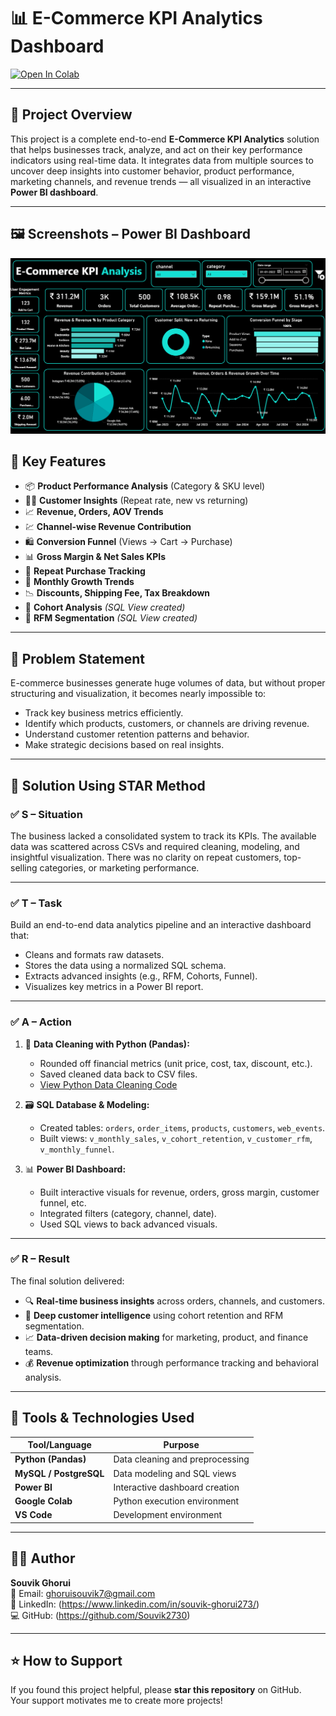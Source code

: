 # 📊 E-Commerce KPI Analytics Dashboard

[![Open In Colab](https://colab.research.google.com/assets/colab-badge.svg)](https://colab.research.google.com/github/Souvik2730/ecommerce-kpi-analytics-dashboard/E_commerce_KPI.ipynb)

---

## 📌 Project Overview

This project is a complete end-to-end **E-Commerce KPI Analytics** solution that helps businesses track, analyze, and act on their key performance indicators using real-time data. It integrates data from multiple sources to uncover deep insights into customer behavior, product performance, marketing channels, and revenue trends — all visualized in an interactive **Power BI dashboard**.

---

## 🖼️ Screenshots – Power BI Dashboard
 ![Dashboard Screenshot](https://github.com/Souvik2730/ecommerce-kpi-analytics-dashboard/blob/main/Screenshot%202025-08-28%20122344.png)

## 🚀 Key Features

- 📦 **Product Performance Analysis** (Category & SKU level)
- 🧑‍💼 **Customer Insights** (Repeat rate, new vs returning)
- 📈 **Revenue, Orders, AOV Trends**
- 💹 **Channel-wise Revenue Contribution**
- 🛍️ **Conversion Funnel** (Views → Cart → Purchase)
- 📊 **Gross Margin & Net Sales KPIs**
- 🔁 **Repeat Purchase Tracking**
- 📅 **Monthly Growth Trends**
- 📉 **Discounts, Shipping Fee, Tax Breakdown**
- 🧠 **Cohort Analysis** *(SQL View created)*
- 🎯 **RFM Segmentation** *(SQL View created)*

---

## 🧠 Problem Statement

E-commerce businesses generate huge volumes of data, but without proper structuring and visualization, it becomes nearly impossible to:
- Track key business metrics efficiently.
- Identify which products, customers, or channels are driving revenue.
- Understand customer retention patterns and behavior.
- Make strategic decisions based on real insights.

---

## 🌟 Solution Using STAR Method

### ✅ **S – Situation**
The business lacked a consolidated system to track its KPIs. The available data was scattered across CSVs and required cleaning, modeling, and insightful visualization. There was no clarity on repeat customers, top-selling categories, or marketing performance.

---

### ✅ **T – Task**
Build an end-to-end data analytics pipeline and an interactive dashboard that:
- Cleans and formats raw datasets.
- Stores the data using a normalized SQL schema.
- Extracts advanced insights (e.g., RFM, Cohorts, Funnel).
- Visualizes key metrics in a Power BI report.

---

### ✅ **A – Action**
1. 🧹 **Data Cleaning with Python (Pandas):**
   - Rounded off financial metrics (unit price, cost, tax, discount, etc.).
   - Saved cleaned data back to CSV files.
   - [View Python Data Cleaning Code](https://colab.research.google.com/github.com/Souvik2730/ecommerce-kpi-analytics-dashboard/blob/main/E_commerce_KPI.ipynb)

2. 🗃️ **SQL Database & Modeling:**
   - Created tables: `orders`, `order_items`, `products`, `customers`, `web_events`.
   - Built views: `v_monthly_sales`, `v_cohort_retention`, `v_customer_rfm`, `v_monthly_funnel`.

3. 📊 **Power BI Dashboard:**
   - Built interactive visuals for revenue, orders, gross margin, customer funnel, etc.
   - Integrated filters (category, channel, date).
   - Used SQL views to back advanced visuals.

---

### ✅ **R – Result**
The final solution delivered:

- 🔍 **Real-time business insights** across orders, channels, and customers.
- 🧠 **Deep customer intelligence** using cohort retention and RFM segmentation.
- 📈 **Data-driven decision making** for marketing, product, and finance teams.
- 💰 **Revenue optimization** through performance tracking and behavioral analysis.

---

## 🧰 Tools & Technologies Used

| Tool/Language | Purpose                          |
|---------------|----------------------------------|
| **Python (Pandas)** | Data cleaning and preprocessing |
| **MySQL / PostgreSQL** | Data modeling and SQL views       |
| **Power BI**   | Interactive dashboard creation   |
| **Google Colab** | Python execution environment    |
| **VS Code**   | Development environment           |

---

## 🙋‍♂️ Author
**Souvik Ghorui**  
📧 Email: ghoruisouvik7@gmail.com  
🔗 LinkedIn: (https://www.linkedin.com/in/souvik-ghorui273/)  
💻 GitHub: (https://github.com/Souvik2730)  

---

## ⭐ How to Support
If you found this project helpful, please **star this repository** on GitHub.  
Your support motivates me to create more projects!



